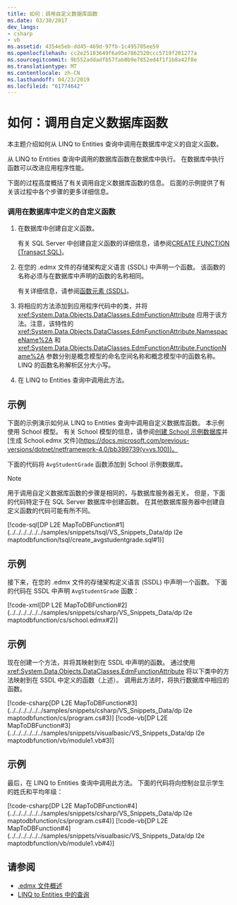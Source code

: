 ```yaml
---
title: 如何：调用自定义数据库函数
ms.date: 03/30/2017
dev_langs:
- csharp
- vb
ms.assetid: 4354e5eb-dd45-469d-97fb-1c495705ee59
ms.openlocfilehash: cc2e25183649f6a95e7862520ccc5719f201277a
ms.sourcegitcommit: 9b552addadfb57fab0b9e7852ed4f1f1b8a42f8e
ms.translationtype: MT
ms.contentlocale: zh-CN
ms.lasthandoff: 04/23/2019
ms.locfileid: "61774642"
---
```

# <a name="how-to-call-custom-database-functions"></a>如何：调用自定义数据库函数
本主题介绍如何从 LINQ to Entities 查询中调用在数据库中定义的自定义函数。  
  
 从 LINQ to Entities 查询中调用的数据库函数在数据库中执行。 在数据库中执行函数可以改进应用程序性能。  
  
 下面的过程高度概括了有关调用自定义数据库函数的信息。 后面的示例提供了有关该过程中各个步骤的更多详细信息。  
  
### <a name="to-call-custom-functions-that-are-defined-in-the-database"></a>调用在数据库中定义的自定义函数  
  
1. 在数据库中创建自定义函数。  
  
     有关 SQL Server 中创建自定义函数的详细信息，请参阅[CREATE FUNCTION (Transact SQL)](https://go.microsoft.com/fwlink/?LinkID=139871)。  
  
2. 在您的 .edmx 文件的存储架构定义语言 (SSDL) 中声明一个函数。 该函数的名称必须与在数据库中声明的函数的名称相同。  
  
     有关详细信息，请参阅[函数元素 (SSDL)](/ef/ef6/modeling/designer/advanced/edmx/ssdl-spec#function-element-ssdl)。  
  
3. 将相应的方法添加到应用程序代码中的类，并将 <xref:System.Data.Objects.DataClasses.EdmFunctionAttribute> 应用于该方法。注意，该特性的 <xref:System.Data.Objects.DataClasses.EdmFunctionAttribute.NamespaceName%2A> 和 <xref:System.Data.Objects.DataClasses.EdmFunctionAttribute.FunctionName%2A> 参数分别是概念模型的命名空间名称和概念模型中的函数名称。 LINQ 的函数名称解析区分大小写。  
  
4. 在 LINQ to Entities 查询中调用此方法。  
  
## <a name="example"></a>示例  
 下面的示例演示如何从 LINQ to Entities 查询中调用自定义数据库函数。 本示例使用 School 模型。 有关 School 模型的信息，请参阅[创建 School 示例数据库](https://docs.microsoft.com/previous-versions/dotnet/netframework-4.0/bb399731(v=vs.100))并[生成 School.edmx 文件](https://docs.microsoft.com/previous-versions/dotnet/netframework-4.0/bb399739(v=vs.100))。  
  
 下面的代码将 `AvgStudentGrade` 函数添加到 School 示例数据库。  
  
> [!NOTE]
>  用于调用自定义数据库函数的步骤是相同的，与数据库服务器无关。 但是，下面的代码特定于在 SQL Server 数据库中创建函数。 在其他数据库服务器中创建自定义函数的代码可能有所不同。  
  
 [!code-sql[DP L2E MapToDBFunction#1](../../../../../../samples/snippets/tsql/VS_Snippets_Data/dp l2e maptodbfunction/tsql/create_avgstudentgrade.sql#1)]  
  
## <a name="example"></a>示例  
 接下来，在您的 .edmx 文件的存储架构定义语言 (SSDL) 中声明一个函数。 下面的代码在 SSDL 中声明 `AvgStudentGrade` 函数：  
  
 [!code-xml[DP L2E MapToDBFunction#2](../../../../../../samples/snippets/csharp/VS_Snippets_Data/dp l2e maptodbfunction/cs/school.edmx#2)]  
  
## <a name="example"></a>示例  
 现在创建一个方法，并将其映射到在 SSDL 中声明的函数。 通过使用 <xref:System.Data.Objects.DataClasses.EdmFunctionAttribute> 将以下类中的方法映射到在 SSDL 中定义的函数（上述）。 调用此方法时，将执行数据库中相应的函数。  
  
 [!code-csharp[DP L2E MapToDBFunction#3](../../../../../../samples/snippets/csharp/VS_Snippets_Data/dp l2e maptodbfunction/cs/program.cs#3)]
 [!code-vb[DP L2E MapToDBFunction#3](../../../../../../samples/snippets/visualbasic/VS_Snippets_Data/dp l2e maptodbfunction/vb/module1.vb#3)]  
  
## <a name="example"></a>示例  
 最后，在 LINQ to Entities 查询中调用此方法。 下面的代码将向控制台显示学生的姓氏和平均年级：  
  
 [!code-csharp[DP L2E MapToDBFunction#4](../../../../../../samples/snippets/csharp/VS_Snippets_Data/dp l2e maptodbfunction/cs/program.cs#4)]
 [!code-vb[DP L2E MapToDBFunction#4](../../../../../../samples/snippets/visualbasic/VS_Snippets_Data/dp l2e maptodbfunction/vb/module1.vb#4)]  
  
## <a name="see-also"></a>请参阅

- [.edmx 文件概述](https://docs.microsoft.com/previous-versions/dotnet/netframework-4.0/cc982042(v=vs.100))
- [LINQ to Entities 中的查询](../../../../../../docs/framework/data/adonet/ef/language-reference/queries-in-linq-to-entities.md)
